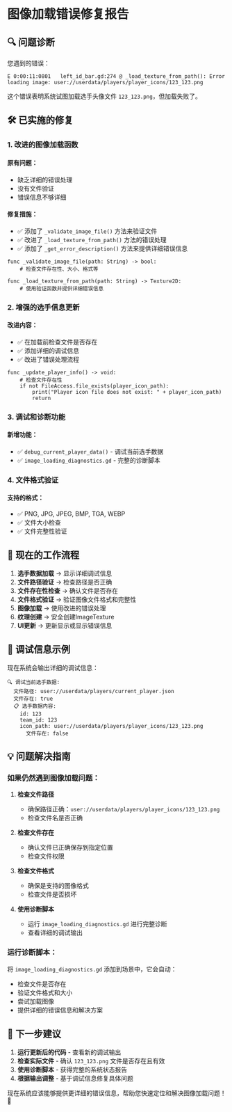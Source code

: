 # 图像加载错误修复报告

## 🔍 问题诊断

您遇到的错误：
```
E 0:00:11:0801   left_id_bar.gd:274 @ _load_texture_from_path(): Error loading image: user://userdata/players/player_icons/123_123.png
```

这个错误表明系统试图加载选手头像文件 `123_123.png`，但加载失败了。

## 🛠️ 已实施的修复

### 1. 改进的图像加载函数

#### 原有问题：
- 缺乏详细的错误处理
- 没有文件验证
- 错误信息不够详细

#### 修复措施：
- ✅ 添加了 `_validate_image_file()` 方法来验证文件
- ✅ 改进了 `_load_texture_from_path()` 方法的错误处理
- ✅ 添加了 `_get_error_description()` 方法来提供详细错误信息

```gdscript
func _validate_image_file(path: String) -> bool:
    # 检查文件存在性、大小、格式等
    
func _load_texture_from_path(path: String) -> Texture2D:
    # 使用验证函数并提供详细错误信息
```

### 2. 增强的选手信息更新

#### 改进内容：
- ✅ 在加载前检查文件是否存在
- ✅ 添加详细的调试信息
- ✅ 改进了错误处理流程

```gdscript
func _update_player_info() -> void:
    # 检查文件存在性
    if not FileAccess.file_exists(player_icon_path):
        print("Player icon file does not exist: " + player_icon_path)
        return
```

### 3. 调试和诊断功能

#### 新增功能：
- ✅ `debug_current_player_data()` - 调试当前选手数据
- ✅ `image_loading_diagnostics.gd` - 完整的诊断脚本

### 4. 文件格式验证

#### 支持的格式：
- ✅ PNG, JPG, JPEG, BMP, TGA, WEBP
- ✅ 文件大小检查
- ✅ 文件完整性验证

## 🔧 现在的工作流程

1. **选手数据加载** → 显示详细调试信息
2. **文件路径验证** → 检查路径是否正确
3. **文件存在性检查** → 确认文件是否存在
4. **文件格式验证** → 验证图像文件格式和完整性
5. **图像加载** → 使用改进的错误处理
6. **纹理创建** → 安全创建ImageTexture
7. **UI更新** → 更新显示或显示错误信息

## 🐛 调试信息示例

现在系统会输出详细的调试信息：

```
🔍 调试当前选手数据:
  文件路径: user://userdata/players/current_player.json
  文件存在: true
  📋 选手数据内容:
    id: 123
    team_id: 123
    icon_path: user://userdata/players/player_icons/123_123.png
      文件存在: false
```

## 💡 问题解决指南

### 如果仍然遇到图像加载问题：

1. **检查文件路径**
   - 确保路径正确：`user://userdata/players/player_icons/123_123.png`
   - 检查文件名是否正确

2. **检查文件存在**
   - 确认文件已正确保存到指定位置
   - 检查文件权限

3. **检查文件格式**
   - 确保是支持的图像格式
   - 检查文件是否损坏

4. **使用诊断脚本**
   - 运行 `image_loading_diagnostics.gd` 进行完整诊断
   - 查看详细的调试输出

### 运行诊断脚本：

将 `image_loading_diagnostics.gd` 添加到场景中，它会自动：
- 检查文件是否存在
- 验证文件格式和大小
- 尝试加载图像
- 提供详细的错误信息和解决方案

## 🎯 下一步建议

1. **运行更新后的代码** - 查看新的调试输出
2. **检查实际文件** - 确认 `123_123.png` 文件是否存在且有效
3. **使用诊断脚本** - 获得完整的系统状态报告
4. **根据输出调整** - 基于调试信息修复具体问题

现在系统应该能够提供更详细的错误信息，帮助您快速定位和解决图像加载问题！🎉
